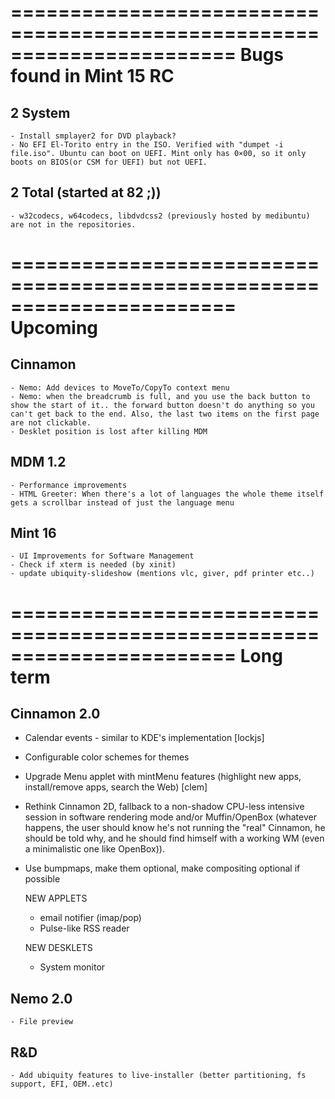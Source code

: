 =======================================================================
Bugs found in Mint 15 RC
=======================================================================
                                           
2  System
---------
    
    - Install smplayer2 for DVD playback?
    - No EFI El-Torito entry in the ISO. Verified with "dumpet -i file.iso". Ubuntu can boot on UEFI. Mint only has 0×00, so it only boots on BIOS(or CSM for UEFI) but not UEFI.
            

2 Total (started at 82 ;))
---------------------------

    - w32codecs, w64codecs, libdvdcss2 (previously hosted by medibuntu) are not in the repositories.


=======================================================================
Upcoming
=======================================================================

Cinnamon
--------

    - Nemo: Add devices to MoveTo/CopyTo context menu
    - Nemo: when the breadcrumb is full, and you use the back button to show the start of it.. the forward button doesn't do anything so you can't get back to the end. Also, the last two items on the first page are not clickable.
    - Desklet position is lost after killing MDM

MDM 1.2
-------
    
    - Performance improvements
    - HTML Greeter: When there's a lot of languages the whole theme itself gets a scrollbar instead of just the language menu
    
Mint 16
-------

    - UI Improvements for Software Management    
    - Check if xterm is needed (by xinit)
    - update ubiquity-slideshow (mentions vlc, giver, pdf printer etc..)


=======================================================================
Long term
=======================================================================

Cinnamon 2.0
------------

 - Calendar events - similar to KDE's implementation [lockjs]
 - Configurable color schemes for themes    
 - Upgrade Menu applet with mintMenu features (highlight new apps, install/remove apps, search the Web) [clem]
 - Rethink Cinnamon 2D, fallback to a non-shadow CPU-less intensive session in software rendering mode and/or Muffin/OpenBox (whatever happens, the user should know he's not running the "real" Cinnamon, he should be told why, and he should find himself with a working WM (even a minimalistic one like OpenBox)).
 - Use bumpmaps, make them optional, make compositing optional if possible

    NEW APPLETS
    
    - email notifier (imap/pop)
    - Pulse-like RSS reader
    
    NEW DESKLETS
    
    - System monitor

Nemo 2.0
--------

    - File preview

R&D
---        
    - Add ubiquity features to live-installer (better partitioning, fs support, EFI, OEM..etc)

